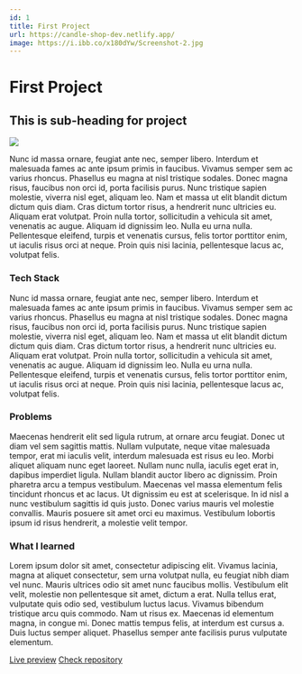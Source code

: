 ```yaml
---
id: 1
title: First Project
url: https://candle-shop-dev.netlify.app/
image: https://i.ibb.co/x180dYw/Screenshot-2.jpg
---
```


# First Project

## This is sub-heading for project

![](https://i.ibb.co/x180dYw/Screenshot-2.jpg)

Nunc id massa ornare, feugiat ante nec, semper libero. Interdum et malesuada fames ac ante ipsum primis in faucibus. Vivamus semper sem ac varius rhoncus. Phasellus eu magna at nisl tristique sodales. Donec magna risus, faucibus non orci id, porta facilisis purus. Nunc tristique sapien molestie, viverra nisl eget, aliquam leo. Nam et massa ut elit blandit dictum dictum quis diam. Cras dictum tortor risus, a hendrerit nunc ultricies eu. Aliquam erat volutpat. Proin nulla tortor, sollicitudin a vehicula sit amet, venenatis ac augue. Aliquam id dignissim leo. Nulla eu urna nulla. Pellentesque eleifend, turpis et venenatis cursus, felis tortor porttitor enim, ut iaculis risus orci at neque. Proin quis nisi lacinia, pellentesque lacus ac, volutpat felis.

### Tech Stack

Nunc id massa ornare, feugiat ante nec, semper libero. Interdum et malesuada fames ac ante ipsum primis in faucibus. Vivamus semper sem ac varius rhoncus. Phasellus eu magna at nisl tristique sodales. Donec magna risus, faucibus non orci id, porta facilisis purus. Nunc tristique sapien molestie, viverra nisl eget, aliquam leo. Nam et massa ut elit blandit dictum dictum quis diam. Cras dictum tortor risus, a hendrerit nunc ultricies eu. Aliquam erat volutpat. Proin nulla tortor, sollicitudin a vehicula sit amet, venenatis ac augue. Aliquam id dignissim leo. Nulla eu urna nulla. Pellentesque eleifend, turpis et venenatis cursus, felis tortor porttitor enim, ut iaculis risus orci at neque. Proin quis nisi lacinia, pellentesque lacus ac, volutpat felis.

### Problems

Maecenas hendrerit elit sed ligula rutrum, at ornare arcu feugiat. Donec ut diam vel sem sagittis mattis. Nullam vulputate, neque vitae malesuada tempor, erat mi iaculis velit, interdum malesuada est risus eu leo. Morbi aliquet aliquam nunc eget laoreet. Nullam nunc nulla, iaculis eget erat in, dapibus imperdiet ligula. Nullam blandit auctor libero ac dignissim. Proin pharetra arcu a tempus vestibulum. Maecenas vel massa elementum felis tincidunt rhoncus et ac lacus. Ut dignissim eu est at scelerisque. In id nisl a nunc vestibulum sagittis id quis justo. Donec varius mauris vel molestie convallis. Mauris posuere sit amet orci eu maximus. Vestibulum lobortis ipsum id risus hendrerit, a molestie velit tempor.

### What I learned

Lorem ipsum dolor sit amet, consectetur adipiscing elit. Vivamus lacinia, magna at aliquet consectetur, sem urna volutpat nulla, eu feugiat nibh diam vel nunc. Mauris ultrices odio sit amet nunc faucibus mollis. Vestibulum elit velit, molestie non pellentesque sit amet, dictum a erat. Nulla tellus erat, vulputate quis odio sed, vestibulum luctus lacus. Vivamus bibendum tristique arcu quis commodo. Nam ut risus ex. Maecenas id elementum magna, in congue mi. Donec mattis tempus felis, at interdum est cursus a. Duis luctus semper aliquet. Phasellus semper ante facilisis purus vulputate elementum.

[Live preview](https://candle-shop-dev.netlify.app/)
[Check repository](https://github.com/Hagane3/candle-shop)
